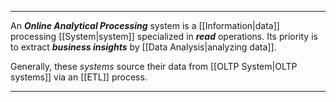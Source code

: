 ***

An ***Online Analytical Processing*** system is a [[Information|data]] processing [[System|system]] specialized in ***read*** operations. 
Its priority is to extract ***business insights*** by [[Data Analysis|analyzing data]].

Generally, these *systems* source their data from [[OLTP System|OLTP systems]] via an [[ETL]] process.

***